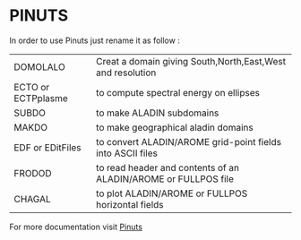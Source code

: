 # PINUTS

In order to use Pinuts just rename it as follow :

|       |                                                                |
| ---   |                          ---                                   |
| DOMOLALO | Creat a domain giving South,North,East,West and resolution |
| ECTO or ECTPplasme | to compute spectral energy on ellipses           |
| SUBDO | to make ALADIN subdomains |
| MAKDO | to make geographical aladin domains |
| EDF or EDitFiles | to convert ALADIN/AROME grid-point fields into ASCII files |
| FRODOD | to read header and contents of an ALADIN/AROME or FULLPOS file |
| CHAGAL | to plot ALADIN/AROME or FULLPOS horizontal fields |

For more documentation visit [Pinuts](http://www.umr-cnrm.fr/gmapdoc/spip.php?rubrique25&debut_articles_rubs=5#pagination_articles_rubs)
